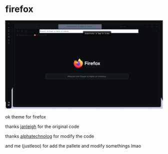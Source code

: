 # firefox

<img src="showcase.png">

ok theme for firefox

thanks [janleigh](https://github.com/janleigh) for the original code

thanks [alphatechnolog](https://github.com/alphatechnolog) for modify the code 

and me (justleoo) for add the pallete and modify somethings lmao
